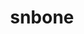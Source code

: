 ---
title: "snbone"
layout: cache
categories: [package, v0.18]
meta: {"versions": ["develop"], "compilers": ["gcc@=7.3.1"], "oss": ["amzn2"], "platforms": ["linux"], "targets": ["aarch64", "graviton2", "x86_64_v3", "x86_64_v4"], "stacks": ["aws-ahug", "aws-ahug-aarch64"], "num_specs": 4, "num_specs_by_stack": {"aws-ahug": 2, "aws-ahug-aarch64": 2}}
spec_details: [{"hash": "jk72a5mztapecqgf7kmtlryllvmh6eet", "compiler": "gcc@=7.3.1", "versions": ["develop"], "os": "amzn2", "platform": "linux", "target": "x86_64_v3", "variants": [], "stacks": ["aws-ahug"], "size": "-", "tarball": "https://binaries.spack.io/releases/v0.18/build_cache/linux-amzn2-x86_64_v3/gcc-7.3.1/snbone-develop/linux-amzn2-x86_64_v3-gcc-7.3.1-snbone-develop-jk72a5mztapecqgf7kmtlryllvmh6eet.spack"}, {"hash": "zyejp4xsswnop7he63sejjh2jfuy42h4", "compiler": "gcc@=7.3.1", "versions": ["develop"], "os": "amzn2", "platform": "linux", "target": "x86_64_v4", "variants": [], "stacks": ["aws-ahug"], "size": "-", "tarball": "https://binaries.spack.io/releases/v0.18/build_cache/linux-amzn2-x86_64_v4/gcc-7.3.1/snbone-develop/linux-amzn2-x86_64_v4-gcc-7.3.1-snbone-develop-zyejp4xsswnop7he63sejjh2jfuy42h4.spack"}, {"hash": "nstindix2f6dgh76g25mubjbb32c3rw7", "compiler": "gcc@=7.3.1", "versions": ["develop"], "os": "amzn2", "platform": "linux", "target": "aarch64", "variants": [], "stacks": ["aws-ahug-aarch64"], "size": "-", "tarball": "https://binaries.spack.io/releases/v0.18/build_cache/linux-amzn2-aarch64/gcc-7.3.1/snbone-develop/linux-amzn2-aarch64-gcc-7.3.1-snbone-develop-nstindix2f6dgh76g25mubjbb32c3rw7.spack"}, {"hash": "d52zcffdf7a2vnoxksnn46bgfyeyiqg6", "compiler": "gcc@=7.3.1", "versions": ["develop"], "os": "amzn2", "platform": "linux", "target": "graviton2", "variants": [], "stacks": ["aws-ahug-aarch64"], "size": "-", "tarball": "https://binaries.spack.io/releases/v0.18/build_cache/linux-amzn2-graviton2/gcc-7.3.1/snbone-develop/linux-amzn2-graviton2-gcc-7.3.1-snbone-develop-d52zcffdf7a2vnoxksnn46bgfyeyiqg6.spack"}]
---